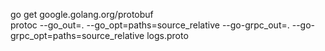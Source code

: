 go get google.golang.org/protobuf       
protoc --go_out=. --go_opt=paths=source_relative --go-grpc_out=. --go-grpc_opt=paths=source_relative logs.proto

